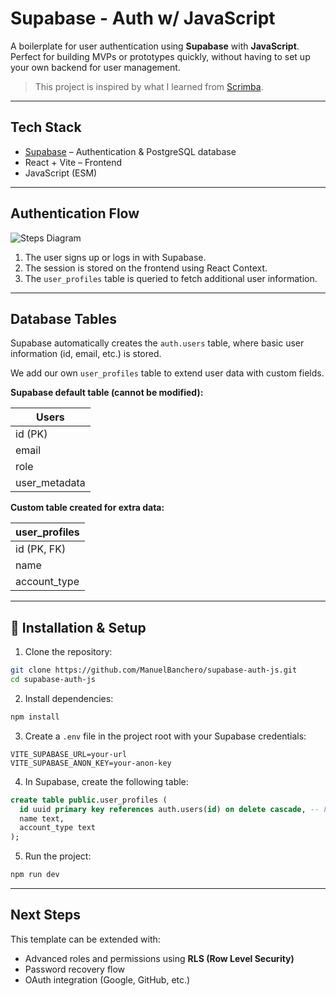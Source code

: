 # Supabase - Auth w/ JavaScript

A boilerplate for user authentication using **Supabase** with **JavaScript**.
Perfect for building MVPs or prototypes quickly, without having to set up your own backend for user management.

> This project is inspired by what I learned from [Scrimba](https://scrimba.com/home).

---

## Tech Stack

* [Supabase](https://supabase.com/) – Authentication & PostgreSQL database
* React + Vite – Frontend
* JavaScript (ESM)

---

## Authentication Flow

![Steps Diagram](https://file.notion.so/f/f/af3e0e95-1efd-48b6-8ba6-5ccbd0e62770/f5520329-61aa-4378-ab5b-cdca87a018f0/Screenshot_2025-08-24_at_21.49.27.png?table=block\&id=257f81e8-719b-80c1-89ea-e946419b9a54\&spaceId=af3e0e95-1efd-48b6-8ba6-5ccbd0e62770\&expirationTimestamp=1756108800000\&signature=sAKw-2pFNk9vX-Uad6NFBzUrAWc1yZ7iMaFW6HsX65k\&downloadName=Screenshot+2025-08-24+at+21.49.27.png)

1. The user signs up or logs in with Supabase.
2. The session is stored on the frontend using React Context.
3. The `user_profiles` table is queried to fetch additional user information.

---

## Database Tables

Supabase automatically creates the `auth.users` table, where basic user information (id, email, etc.) is stored.

We add our own `user_profiles` table to extend user data with custom fields.

**Supabase default table (cannot be modified):**

| Users          |
| -------------- |
| id (PK)        |
| email          |
| role           |
| user\_metadata |

**Custom table created for extra data:**

| user\_profiles |
| -------------- |
| id (PK, FK)    |
| name           |
| account\_type  |

---

## 🚀 Installation & Setup

1. Clone the repository:

```bash
git clone https://github.com/ManuelBanchero/supabase-auth-js.git
cd supabase-auth-js
```

2. Install dependencies:

```bash
npm install
```

3. Create a `.env` file in the project root with your Supabase credentials:

```env
VITE_SUPABASE_URL=your-url
VITE_SUPABASE_ANON_KEY=your-anon-key
```

4. In Supabase, create the following table:

```sql
create table public.user_profiles (
  id uuid primary key references auth.users(id) on delete cascade, -- FK to auth.users(id)
  name text,
  account_type text
);
```

5. Run the project:

```bash
npm run dev
```

---

## Next Steps

This template can be extended with:

* Advanced roles and permissions using **RLS (Row Level Security)**
* Password recovery flow
* OAuth integration (Google, GitHub, etc.)
